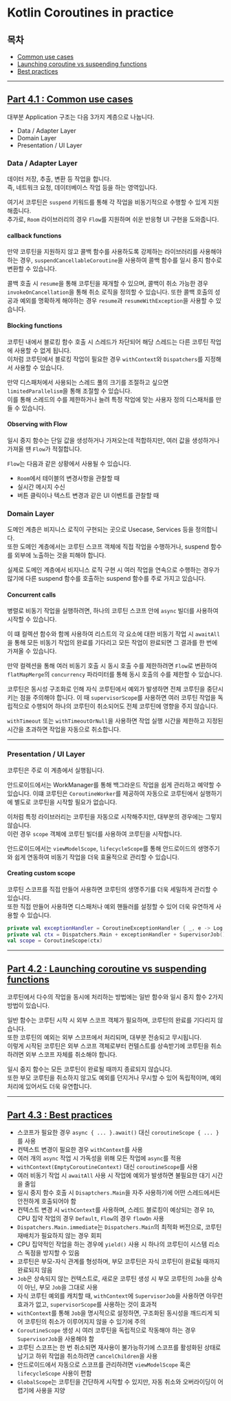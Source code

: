 # Kotlin Coroutines in practice

## 목차

- [Common use cases](#part-41--common-use-cases)
- [Launching coroutine vs suspending functions](#part-42--launching-coroutine-vs-suspending-functions)
- [Best practices](#part-43--best-practices)

---

## [Part 4.1 : Common use cases](Common%20use%20cases.md)

대부분 Application 구조는 다음 3가지 계층으로 나눕니다.

- Data / Adapter Layer
- Domain Layer
- Presentation / UI Layer

### Data / Adapter Layer

데이터 저장, 추출, 변환 등 작업을 합니다.   
즉, 네트워크 요청, 데이터베이스 작업 등을 하는 영역입니다.

여기서 코루틴은 `suspend` 키워드를 통해 각 작업을 비동기적으로 수행할 수 있게 지원해줍니다.  
추가로, `Room` 라이브러리의 경우 `Flow`를 지원하며 쉬운 반응형 UI 구현을 도와줍니다.

#### callback functions

만약 코루틴을 지원하지 않고 콜백 함수를 사용하도록 강제하는 라이브러리를 사용해야 하는 경우,
`suspendCancellableCoroutine`을 사용하여 콜백 함수를 일시 중지 함수로 변환할 수 있습니다.

콜백 호출 시 `resume`을 통해 코루틴을 재개할 수 있으며, 콜백이 취소 가능한 경우 `invokeOnCancellation`을 통해 취소 로직을 정의할 수 있습니다.
또한 콜백 호출의 성공과 예외를 명확하게 해야하는 경우 `resume`과 `resumeWithException`을 사용할 수 있습니다.

#### Blocking functions

코루틴 내에서 블로킹 함수 호출 시 스레드가 차단되어 해당 스레드는 다른 코루틴 작업에 사용할 수 없게 됩니다.  
이처럼 코루틴에서 블로킹 작업이 필요한 경우 `withContext`와 `Dispatchers`를 지정해서 사용할 수 있습니다.

만약 디스패처에서 사용되는 스레드 풀의 크기를 조절하고 싶으면 `limitedParallelism`을 통해 조절할 수 있습니다.  
이를 통해 스레드의 수를 제한하거나 늘려 특정 작업에 맞는 사용자 정의 디스패처를 만들 수 있습니다. 

#### Observing with Flow

일시 중지 함수는 단일 값을 생성하거나 가져오는데 적합하지만, 여러 값을 생성하거나 가져올 땐 `Flow`가 적절합니다.

`Flow`는 다음과 같은 상황에서 사용될 수 있습니다.

- `Room`에서 테이블의 변경사항을 관찰할 때
- 실시간 메시지 수신
- 버튼 클릭이나 텍스트 변경과 같은 UI 이벤트를 관찰할 때

### Domain Layer

도메인 계층은 비지니스 로직이 구현되는 곳으로 Usecase, Services 등을 정의합니다.  
또한 도메인 계층에서는 코루틴 스코프 객체에 직접 작업을 수행하거나, suspend 함수를 외부에 노출하는 것을 피해야 합니다.

실제로 도메인 계층에서 비지니스 로직 구현 시 여러 작업을 연속으로 수행하는 경우가 많기에 
다른 suspend 함수를 호출하는 suspend 함수를 주로 가지고 있습니다.

#### Concurrent calls

병렬로 비동기 작업을 실행하려면, 하나의 코루틴 스코프 안에 `async` 빌더를 사용하여 시작할 수 있습니다.

이 떄 컬렉션 함수와 함께 사용하여 리스트의 각 요소에 대한 비동기 작업 시 
`awaitAll`을 통해 모든 비동기 작업의 완료를 기다리고 모든 작업이 완료되면 그 결과를 한 번에 가져올 수 있습니다.

만약 컬렉션을 통해 여러 비동기 호출 시 동시 호출 수를 제한하려면 
`Flow`로 변환하여 `flatMapMerge`의 `concurrency` 파라미터를 통해 동시 호출의 수를 제한할 수 있습니다.

코루틴은 동시성 구조화로 인해 자식 코루틴에서 예외가 발생하면 전체 코루틴을 중단시키는 점을 주의해야 합니다.
이 때 `supervisorScope`를 사용하면 여러 코루틴 작업을 독립적으로 수행되어 하나의 코루틴이 취소되어도 전체 코루틴에 영향을 주지 않습니다.

`withTimeout` 또는 `withTimeoutOrNull`을 사용하면 작업 실행 시간을 제한하고 지정된 시간을 초과하면 작업을 자동으로 취소합니다.

---

### Presentation / UI Layer

코루틴은 주로 이 계층에서 실행됩니다.

안드로이드에서는 WorkManager를 통해 백그라운드 작업을 쉽게 관리하고 예약할 수 있습니다.
이떄 코루틴은 `CoroutineWorker`를 제공하여 자동으로 코루틴에서 실행하기에 별도로 코루틴을 시작할 필요가 없습니다.

이처럼 특정 라이브러리는 코루틴을 자동으로 시작해주지만, 대부분의 경우에는 그렇지 않습니다.  
이런 경우 `scope` 객체에 코루틴 빌더를 사용하여 코루틴을 시작합니다.

안드로이드에서는 `viewModelScope`, `lifecycleScope`를 통해 안드로이드의 생명주기와 쉽게 연동하여 비동기 작업을 더욱 효율적으로 관리할 수 있습니다.

#### Creating custom scope

코루틴 스코프를 직접 만들어 사용하면 코루틴의 생명주기를 더욱 세밀하게 관리할 수 있습니다.  
또한 직접 만들어 사용하면 디스패처나 예외 핸들러를 설정할 수 있어 더욱 유연하게 사용할 수 있습니다.

```kotlin
private val exceptionHandler = CoroutineExceptionHandler { _, e -> Log.e(e) }
private val ctx = Dispatchers.Main + exceptionHandler + SupervisorJob()
val scope = CoroutineScope(ctx)
```

------------------------------------------------------------------

## [Part 4.2 : Launching coroutine vs suspending functions](Launching%20coroutine%20vs%20suspending%20functions.md)

코루틴에서 다수의 작업을 동시에 처리하는 방법에는 일반 함수와 일시 중지 함수 2가지 방법이 있습니다.

일반 함수는 코루틴 시작 시 외부 스코프 객체가 필요하며, 코루틴의 완료를 기다리지 않습니다.  
또한 코루틴의 예외는 외부 스코프에서 처리되며, 대부분 전송되고 무시됩니다.  
이렇게 시작된 코루틴은 외부 스코프 객체로부터 컨텔스트를 상속받기에 코루틴을 취소하려면 외부 스코프 자체를 취소해야 합니다.

일시 중지 함수는 모든 코루틴이 완료될 때까지 종료되지 않습니다.  
또한 부모 코루틴을 취소하지 않고도 예외를 던지거나 무시할 수 있어 독립적이며, 예외 처리에 있어서도 더욱 유연합니다.

------------------------------------------------------------------

## [Part 4.3 : Best practices](Best%20practices.md)

- 스코프가 필요한 경우 `async { ... }.await()` 대신 `coroutineScope { ... }`를 사용
- 컨텍스트 변경이 필요한 경우 `withContext`를 사용
- 여러 개의 `async` 작업 시 가독성을 위해 모든 작업에 `async`를 적용
- `withContext(EmptyCoroutineContext)` 대신 `coroutineScope`를 사용
- 여러 비동기 작업 시 `awaitAll` 사용 시 작업에 예외가 발생하면 불필요한 대기 시간을 줄임
- 일시 중지 함수 호출 시 `Disaptchers.Main`을 자주 사용하기에 어떤 스레드에서든 안전하게 호출되어야 함
- 컨텍스트 변경 시 `withContext`를 사용하며, 스레드 블로킹이 예상되는 경우 `IO`, CPU 집약 작업의 경우 `Default`, `Flow`의 경우 `flowOn` 사용
- `Dispatchers.Main.immediate`는 `Dispatchers.Main`의 최적화 버전으로, 코루틴 재배치가 필요하지 않는 경우 회피
- CPU 집약적인 작업을 하는 경우에 `yield()` 사용 시 하나의 코루틴이 시스템 리소스 독점을 방지할 수 있음 
- 코루틴은 부모-자식 관계를 형성하며, 부모 코루틴은 자식 코루틴이 완료될 때까지 완료되지 않음
- `Job`은 상속되지 않는 컨텍스트로, 새로운 코루틴 생성 시 부모 코루틴의 `Job`을 상속이 아닌, 부모 `Job`을 그대로 사용
- 자식 코루틴 예외를 캐치할 때, `withContext`에 `SupervisorJob`을 사용하면 아무런 효과가 없고, `supervisorScope`를 사용하는 것이 효과적
- `withContext`를 통해 `Job`을 명시적으로 설정하면, 구조화된 동시성을 깨드리게 되어 코루틴의 취소가 이루어지지 않을 수 있기에 주의
- `CoroutineScope` 생성 시 여러 코루틴을 독립적으로 작동해야 하는 경우 `SupervisorJob`을 사용해야 함
- 코루틴 스코프는 한 번 취소되면 재사용이 불가능하기에 스코프를 활성화된 상태로 남기고 하위 작업을 취소하려면 `cancelChildren`을 사용
- 안드로이드에서 자동으로 스코프를 관리하려면 `viewModelScope` 혹은 `lifecycleScope` 사용이 편함
- `GlobalScope`는 코루틴을 간단하게 시작할 수 있지만, 자동 취소와 오버라이딩이 어렵기에 사용을 지양